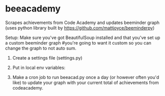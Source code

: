 beeacademy
==========

Scrapes achievements from Code Academy and updates beeminder graph (uses python library built by https://github.com/mattjoyce/beeminderpy)

Setup: Make sure you've got BeautifulSoup installed and that you've set up a custom beeminder graph #you're going to want it custom so you can change the graph to not auto sum.

1. Create a settings file (settings.py)

2. Put in local env variables: 

3. Make a cron job to run beeacad.py once a day (or however often you'd like) to update your graph with your current total of achievements from codeacademy.

 